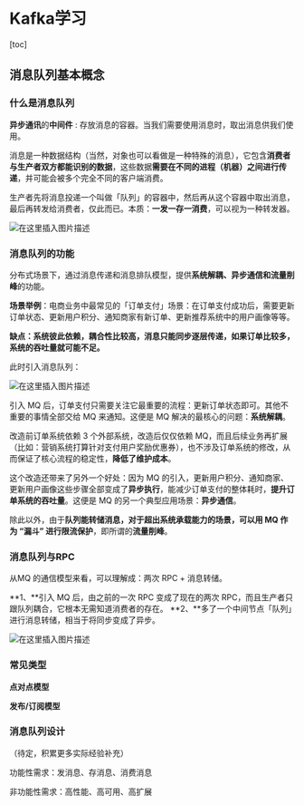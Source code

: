 # Kafka学习

[toc]

## 消息队列基本概念

### 什么是消息队列

**异步通讯**的**中间件** : 存放消息的容器。当我们需要使用消息时，取出消息供我们使用。

消息是一种数据结构（当然，对象也可以看做是一种特殊的消息），它包含**消费者与生产者双方都能识别的数据**，这些数据**需要在不同的进程（机器）之间进行传递**，并可能会被多个完全不同的客户端消费。

生产者先将消息投递一个叫做「队列」的容器中，然后再从这个容器中取出消息，最后再转发给消费者，仅此而已。本质：**一发一存一消费**，可以视为一种转发器。

![在这里插入图片描述](https://img-blog.csdnimg.cn/20210503225704218.png)

### 消息队列的功能

分布式场景下，通过消息传递和消息排队模型，提供**系统解耦、异步通信和流量削峰**的功能。

**场景举例**：电商业务中最常见的「订单支付」场景：在订单支付成功后，需要更新订单状态、更新用户积分、通知商家有新订单、更新推荐系统中的用户画像等等。

**缺点：系统彼此依赖，耦合性比较高，消息只能同步逐层传递，如果订单比较多，系统的吞吐量就可能不足。**

此时引入消息队列：

![在这里插入图片描述](https://img-blog.csdnimg.cn/20210504084517524.png?x-oss-process=image/watermark,type_ZmFuZ3poZW5naGVpdGk,shadow_10,text_aHR0cHM6Ly9ibG9nLmNzZG4ubmV0L3dlaXhpbl80Mzk1ODU1Ng==,size_16,color_FFFFFF,t_70)

引入 MQ 后，订单支付只需要关注它最重要的流程：更新订单状态即可。其他不重要的事情全部交给 MQ 来通知。这便是 MQ 解决的最核心的问题：**系统解耦**。

改造前订单系统依赖 3 个外部系统，改造后仅仅依赖 MQ，而且后续业务再扩展（比如：营销系统打算针对支付用户奖励优惠券），也不涉及订单系统的修改，从而保证了核心流程的稳定性，**降低了维护成本**。

这个改造还带来了另外一个好处：因为 MQ 的引入，更新用户积分、通知商家、更新用户画像这些步骤全部变成了**异步执行**，能减少订单支付的整体耗时，**提升订单系统的吞吐量**。这便是 MQ 的另一个典型应用场景：**异步通信**。

除此以外，由于**队列能转储消息，对于超出系统承载能力的场景，可以用 MQ 作为 “漏斗” 进行限流保护**，即所谓的**流量削峰**。

### 消息队列与RPC

从MQ 的通信模型来看，可以理解成：两次 RPC + 消息转储。

**1、**引入 MQ 后，由之前的一次 RPC 变成了现在的两次 RPC，而且生产者只跟队列耦合，它根本无需知道消费者的存在。
**2、**多了一个中间节点「队列」进行消息转储，相当于将同步变成了异步。

![在这里插入图片描述](https://img-blog.csdnimg.cn/20210504084404451.png?x-oss-process=image/watermark,type_ZmFuZ3poZW5naGVpdGk,shadow_10,text_aHR0cHM6Ly9ibG9nLmNzZG4ubmV0L3dlaXhpbl80Mzk1ODU1Ng==,size_16,color_FFFFFF,t_70)

### 常见类型

**点对点模型**



**发布/订阅模型**



### 消息队列设计

（待定，积累更多实际经验补充）

功能性需求：发消息、存消息、消费消息

非功能性需求：高性能、高可用、高扩展
